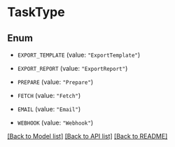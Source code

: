 # TaskType

## Enum


* `EXPORT_TEMPLATE` (value: `"ExportTemplate"`)

* `EXPORT_REPORT` (value: `"ExportReport"`)

* `PREPARE` (value: `"Prepare"`)

* `FETCH` (value: `"Fetch"`)

* `EMAIL` (value: `"Email"`)

* `WEBHOOK` (value: `"Webhook"`)


[[Back to Model list]](../README.md#documentation-for-models) [[Back to API list]](../README.md#documentation-for-api-endpoints) [[Back to README]](../README.md)


